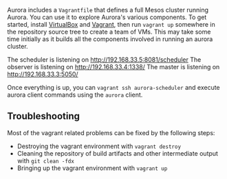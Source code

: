 Aurora includes a `Vagrantfile` that defines a full Mesos cluster running Aurora. You can use it to
explore Aurora's various components. To get started, install
[VirtualBox](https://www.virtualbox.org/) and [Vagrant](http://www.vagrantup.com/),
then run `vagrant up` somewhere in the repository source tree to create a team of VMs.  This may take some time initially as it builds all
the components involved in running an aurora cluster.

The scheduler is listening on http://192.168.33.5:8081/scheduler
The observer is listening on http://192.168.33.4:1338/
The master is listening on http://192.168.33.3:5050/

Once everything is up, you can `vagrant ssh aurora-scheduler` and execute aurora client commands using the `aurora` client.

Troubleshooting
---------------
Most of the vagrant related problems can be fixed by the following steps:
* Destroying the vagrant environment with `vagrant destroy`
* Cleaning the repository of build artifacts and other intermediate output with `git clean -fdx`
* Bringing up the vagrant environment with `vagrant up`
